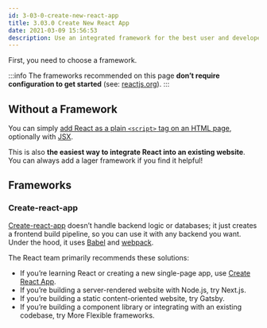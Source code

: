 ```yaml
---
id: 3-03-0-create-new-react-app
title: 3.03.0 Create New React App
date: 2021-03-09 15:56:53
description: Use an integrated framework for the best user and developer experience
---
```


First, you need to choose a framework.

:::info
The frameworks recommended on this page **don’t require configuration to get started** (see: <a href='https://reactjs.org/docs/create-a-new-react-app.html#create-react-app' class='external'>reactjs.org</a>).
:::

## Without a Framework

You can simply <a href='https://reactjs.org/docs/add-react-to-a-website.html' class='external'>add React as a plain `<script>` tag on an HTML page</a>, optionally with [JSX](3-06-0-jsx).

This is also **the easiest way to integrate React into an existing website**. You can always add a lager framework if you find it helpful!

## Frameworks

### Create-react-app

[Create-react-app](3-03-2-0-using-create-react-app) doesn’t handle backend logic or databases; it just creates a frontend build pipeline, so you can use it with any backend you want. Under the hood, it uses <a href='https://babeljs.io/' class='external'>Babel</a> and <a href='https://webpack.js.org/' class='external'>webpack</a>.

The React team primarily recommends these solutions:

- If you’re learning React or creating a new single-page app, use [Create React App](https://reactjs.org/docs/create-a-new-react-app.html#create-react-app).
- If you’re building a server-rendered website with Node.js, try Next.js.
- If you’re building a static content-oriented website, try Gatsby.
- If you’re building a component library or integrating with an existing codebase, try More Flexible frameworks.
